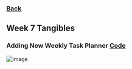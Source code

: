 ### <a href="https://github.com/JL1080/tri3data1">Back</a>
## Week 7 Tangibles 
### Adding New Weekly Task Planner [Code](https://github.com/willcyber/tri3/commit/b6faccffa96a0b6e334bea1aee2e43d944ce3188)
![image](https://user-images.githubusercontent.com/89223577/167210965-f98de4a7-c7ed-42b5-bbc4-9bfb1b6974c2.png)

